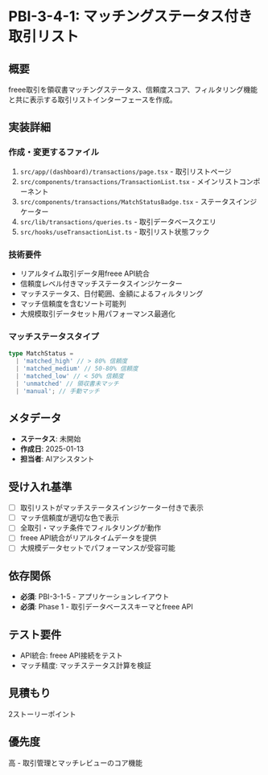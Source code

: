 # PBI-3-4-1: マッチングステータス付き取引リスト

## 概要

freee取引を領収書マッチングステータス、信頼度スコア、フィルタリング機能と共に表示する取引リストインターフェースを作成。

## 実装詳細

### 作成・変更するファイル

1. `src/app/(dashboard)/transactions/page.tsx` - 取引リストページ
2. `src/components/transactions/TransactionList.tsx` - メインリストコンポーネント
3. `src/components/transactions/MatchStatusBadge.tsx` - ステータスインジケーター
4. `src/lib/transactions/queries.ts` - 取引データベースクエリ
5. `src/hooks/useTransactionList.ts` - 取引リスト状態フック

### 技術要件

- リアルタイム取引データ用freee API統合
- 信頼度レベル付きマッチステータスインジケーター
- マッチステータス、日付範囲、金額によるフィルタリング
- マッチ信頼度を含むソート可能列
- 大規模取引データセット用パフォーマンス最適化

### マッチステータスタイプ

```typescript
type MatchStatus =
  | 'matched_high' // > 80% 信頼度
  | 'matched_medium' // 50-80% 信頼度
  | 'matched_low' // < 50% 信頼度
  | 'unmatched' // 領収書未マッチ
  | 'manual'; // 手動マッチ
```

## メタデータ

- **ステータス**: 未開始
- **作成日**: 2025-01-13
- **担当者**: AIアシスタント

## 受け入れ基準

- [ ] 取引リストがマッチステータスインジケーター付きで表示
- [ ] マッチ信頼度が適切な色で表示
- [ ] 全取引・マッチ条件でフィルタリングが動作
- [ ] freee API統合がリアルタイムデータを提供
- [ ] 大規模データセットでパフォーマンスが受容可能

## 依存関係

- **必須**: PBI-3-1-5 - アプリケーションレイアウト
- **必須**: Phase 1 - 取引データベーススキーマとfreee API

## テスト要件

- API統合: freee API接続をテスト
- マッチ精度: マッチステータス計算を検証

## 見積もり

2ストーリーポイント

## 優先度

高 - 取引管理とマッチレビューのコア機能
